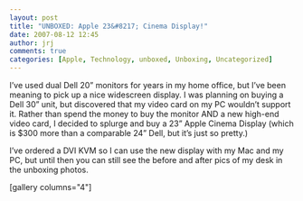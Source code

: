 ```yaml
---
layout: post
title: "UNBOXED: Apple 23&#8217; Cinema Display!"
date: 2007-08-12 12:45
author: jrj
comments: true
categories: [Apple, Technology, unboxed, Unboxing, Uncategorized]
---
```

<div style="text-align: center"></div>
I’ve used dual Dell 20” monitors for years in my home office, but I’ve been meaning to pick up a nice widescreen display. I was planning on buying a Dell 30” unit, but discovered that my video card on my PC wouldn’t support it. Rather than spend the money to buy the monitor AND a new high-end video card, I decided to splurge and buy a 23” Apple Cinema Display (which is $300 more than a comparable 24” Dell, but it’s just so pretty.)

I’ve ordered a DVI KVM so I can use the new display with my Mac and my PC, but until then you can still see the before and after pics of my desk in the unboxing photos.

[gallery columns="4"]
